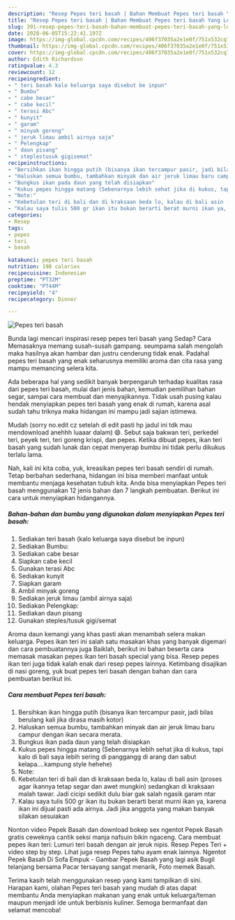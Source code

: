 ```yaml
---
description: "Resep Pepes teri basah | Bahan Membuat Pepes teri basah Yang Lezat Sekali"
title: "Resep Pepes teri basah | Bahan Membuat Pepes teri basah Yang Lezat Sekali"
slug: 391-resep-pepes-teri-basah-bahan-membuat-pepes-teri-basah-yang-lezat-sekali
date: 2020-06-05T15:22:41.197Z
image: https://img-global.cpcdn.com/recipes/406f37035a2e1e0f/751x532cq70/pepes-teri-basah-foto-resep-utama.jpg
thumbnail: https://img-global.cpcdn.com/recipes/406f37035a2e1e0f/751x532cq70/pepes-teri-basah-foto-resep-utama.jpg
cover: https://img-global.cpcdn.com/recipes/406f37035a2e1e0f/751x532cq70/pepes-teri-basah-foto-resep-utama.jpg
author: Edith Richardson
ratingvalue: 4.3
reviewcount: 12
recipeingredient:
- " teri basah kalo keluarga saya disebut be inpun"
- " Bumbu"
- " cabe besar"
- " cabe kecil"
- " terasi Abc"
- " kunyit"
- " garam"
- " minyak goreng"
- " jeruk limau ambil airnya saja"
- " Pelengkap"
- " daun pisang"
- " steplestusuk gigisemat"
recipeinstructions:
- "Bersihkan ikan hingga putih (bisanya ikan tercampur pasir, jadi bilas berulang kali jika dirasa masih kotor)"
- "Haluskan semua bumbu, tambahkan minyak dan air jeruk limau baru campur dengan ikan secara merata."
- "Bungkus ikan pada daun yang telah disiapkan"
- "Kukus pepes hingga matang (Sebenarnya lebih sehat jika di kukus, tapi kalo di bali saya lebih sering di panggangg di arang dan sabut kelapa....kampung style hehehe)"
- "Note:"
- "Kebetulan teri di bali dan di kraksaan beda lo, kalau di bali asin (proses agar ikannya tetap segar dan awet mungkin) sedangkan di kraksaan malah tawar. Jadi cicipi sedikit dulu biar gak salah ngasik garam ntar"
- "Kalau saya tulis 500 gr ikan itu bukan berarti berat murni ikan ya, karena ikan ini dijual pasti ada airnya. Jadi jika anggota yang makan banyak silakan sesuiakan"
categories:
- Resep
tags:
- pepes
- teri
- basah

katakunci: pepes teri basah 
nutrition: 198 calories
recipecuisine: Indonesian
preptime: "PT32M"
cooktime: "PT44M"
recipeyield: "4"
recipecategory: Dinner

---
```



![Pepes teri basah](https://img-global.cpcdn.com/recipes/406f37035a2e1e0f/751x532cq70/pepes-teri-basah-foto-resep-utama.jpg)

Bunda lagi mencari inspirasi resep pepes teri basah yang Sedap? Cara Memasaknya memang susah-susah gampang. seumpama salah mengolah maka hasilnya akan hambar dan justru cenderung tidak enak. Padahal pepes teri basah yang enak seharusnya memiliki aroma dan cita rasa yang mampu memancing selera kita.

Ada beberapa hal yang sedikit banyak berpengaruh terhadap kualitas rasa dari pepes teri basah, mulai dari jenis bahan, kemudian pemilihan bahan segar, sampai cara membuat dan menyajikannya. Tidak usah pusing kalau hendak menyiapkan pepes teri basah yang enak di rumah, karena asal sudah tahu triknya maka hidangan ini mampu jadi sajian istimewa.

Mudah (sorry no.edit cz setelah di edit pasti hp jadul ini tdk mau mendownload anehhh luaaar dalam) 😄. Sebut saja bakwan teri, perkedel teri, peyek teri, teri goreng krispi, dan pepes. Ketika dibuat pepes, ikan teri basah yang sudah lunak dan cepat menyerap bumbu ini tidak perlu dikukus terlalu lama.


Nah, kali ini kita coba, yuk, kreasikan pepes teri basah sendiri di rumah. Tetap berbahan sederhana, hidangan ini bisa memberi manfaat untuk membantu menjaga kesehatan tubuh kita. Anda bisa menyiapkan Pepes teri basah menggunakan 12 jenis bahan dan 7 langkah pembuatan. Berikut ini cara untuk menyiapkan hidangannya.

<!--inarticleads1-->

##### Bahan-bahan dan bumbu yang digunakan dalam menyiapkan Pepes teri basah:

1. Sediakan  teri basah (kalo keluarga saya disebut be inpun)
1. Sediakan  Bumbu:
1. Sediakan  cabe besar
1. Siapkan  cabe kecil
1. Gunakan  terasi Abc
1. Sediakan  kunyit
1. Siapkan  garam
1. Ambil  minyak goreng
1. Sediakan  jeruk limau (ambil airnya saja)
1. Sediakan  Pelengkap:
1. Sediakan  daun pisang
1. Gunakan  steples/tusuk gigi/semat


Aroma daun kemangi yang khas pasti akan menambah selera makan keluarga. Pepes ikan teri ini salah satu masakan khas yang banyak digemari dan cara pembuatannya juga Baiklah, berikut ini bahan beserta cara memasak masakan pepes ikan teri basah special yang bisa. Resep pepes ikan teri juga tidak kalah enak dari resep pepes lainnya. Ketimbang disajikan di nasi goreng, yuk buat pepes teri basah dengan bahan dan cara pembuatan berikut ini. 

<!--inarticleads2-->

##### Cara membuat Pepes teri basah:

1. Bersihkan ikan hingga putih (bisanya ikan tercampur pasir, jadi bilas berulang kali jika dirasa masih kotor)
1. Haluskan semua bumbu, tambahkan minyak dan air jeruk limau baru campur dengan ikan secara merata.
1. Bungkus ikan pada daun yang telah disiapkan
1. Kukus pepes hingga matang (Sebenarnya lebih sehat jika di kukus, tapi kalo di bali saya lebih sering di panggangg di arang dan sabut kelapa....kampung style hehehe)
1. Note:
1. Kebetulan teri di bali dan di kraksaan beda lo, kalau di bali asin (proses agar ikannya tetap segar dan awet mungkin) sedangkan di kraksaan malah tawar. Jadi cicipi sedikit dulu biar gak salah ngasik garam ntar
1. Kalau saya tulis 500 gr ikan itu bukan berarti berat murni ikan ya, karena ikan ini dijual pasti ada airnya. Jadi jika anggota yang makan banyak silakan sesuiakan


Nonton video Pepek Basah dan download bokep sex ngentot Pepek Basah gratis ceweknya cantik seksi manja nafsuin bikin ngaceng. Cara membuat pepes ikan teri: Lumuri teri basah dengan air jeruk nipis. Resep Pepes Teri + video step by step. Lihat juga resep Pepes tahu ayam enak lainnya. Ngentot Pepek Basah Di Sofa Empuk - Gambar Pepek Basah yang lagi asik Bugil telanjang bersama Pacar tersayang sangat menarik, Foto memek Basah. 

Terima kasih telah menggunakan resep yang kami tampilkan di sini. Harapan kami, olahan Pepes teri basah yang mudah di atas dapat membantu Anda menyiapkan makanan yang enak untuk keluarga/teman maupun menjadi ide untuk berbisnis kuliner. Semoga bermanfaat dan selamat mencoba!
